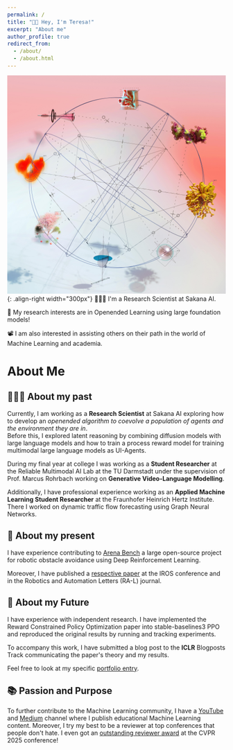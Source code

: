```yaml
---
permalink: /
title: "👋🏼 Hey, I'm Teresa!"
excerpt: "About me"
author_profile: true
redirect_from: 
  - /about/
  - /about.html
---
```




![Illustration of combining vision and language modalities](/images/cover.jpg){: .align-right width="300px"}
👨🏻‍💻 I'm a Research Scientist at Sakana AI.

🔬 My research interests are in Openended Learning using large foundation models!

📽️ I am also interested in assisting others on their path in the world of Machine Learning and academia.

# About Me

## 👨🏻‍🔬 About my past
Currently, I am working as a **Research Scientist** at Sakana AI exploring how to develop an *openended algorithm to coevolve a population of agents and the environment they are in*. \
Before this, I explored latent reasoning by combining diffusion models with large language models and how to train a process reward model for training multimodal large language models as UI-Agents.

During my final year at college I was working as a **Student Researcher** at the Reliable Multimodal AI Lab at the TU Darmstadt under the supervision of Prof. Marcus Rohrbach working on **Generative Video-Language Modelling**.

Additionally, I have professional experience working as an **Applied Machine Learning Student Researcher** at the Fraunhofer Heinrich Hertz Institute. \
There I worked on dynamic traffic flow forecasting using Graph Neural Networks.

## 🤖 About my present
I have experience contributing to [Arena Bench](https://github.com/Arena-Rosnav) a large open-source project for robotic obstacle avoidance using Deep Reinforcement Learning.

Moreover, I have published a [respective paper](https://sudo-boris.github.io/publication/2022-Arena-Bench) at the IROS conference and in the Robotics and Automation Letters (RA-L) journal.

## 📜 About my Future
I have experience with independent research. I have implemented the Reward Constrained Policy Optimization paper into stable-baselines3 PPO and reproduced the original results by running and tracking experiments.

To accompany this work, I have submitted a blog post to the **ICLR** Blogposts Track communicating the paper's theory and my results.

Feel free to look at my specific [portfolio entry](https://sudo-boris.github.io/portfolio/RCPPO/).

## 📚 Passion and Purpose
To further contribute to the Machine Learning community, I have a [YouTube](https://www.youtube.com/@borismeinardus) and [Medium](https://medium.com/@boris.meinardus) channel where I publish educational Machine Learning content.
Moreover, I try my best to be a reviewer at top conferences that people don't hate. I even got an [outstanding reviewer award](https://cvpr.thecvf.com/Conferences/2025/ProgramCommittee) at the CVPR 2025 conference!







